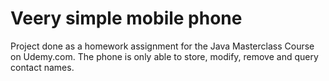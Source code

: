 # Veery simple mobile phone

Project done as a homework assignment for the Java Masterclass Course on Udemy.com. The phone is only able to store, modify, remove and query contact names.
